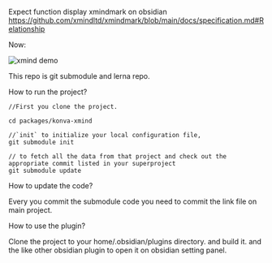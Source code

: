 
Expect function
display xmindmark on obsidian https://github.com/xmindltd/xmindmark/blob/main/docs/specification.md#Relationship

Now:

![xmind demo](https://picgo1-1300491698.cos.ap-nanjing.myqcloud.com//xmind%20demo.gif)


This repo is git submodule and lerna repo.

How to run the project?

```
//First you clone the project.

cd packages/konva-xmind

//`init` to initialize your local configuration file,
git submodule init

// to fetch all the data from that project and check out the appropriate commit listed in your superproject
git submodule update
```

How to update the code?

Every you commit the submodule code you need to commit the link file on main project.


How to use the plugin?

Clone the project to your home/.obsidian/plugins directory. and build it. and the like other obsidian plugin to open it on obsidian setting panel.